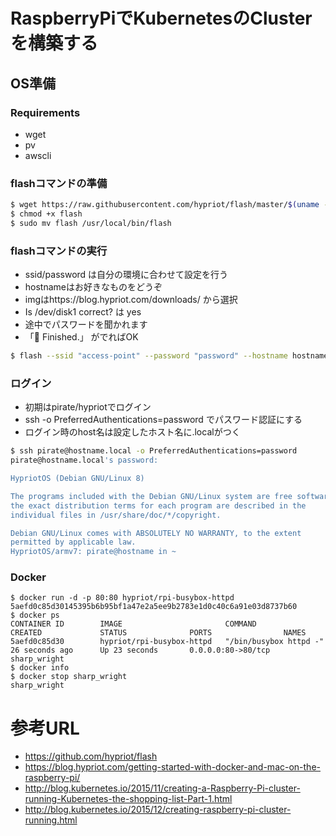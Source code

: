 # RaspberryPiでKubernetesのClusterを構築する
## OS準備
### Requirements
* wget
* pv
* awscli

### flashコマンドの準備
```bash
$ wget https://raw.githubusercontent.com/hypriot/flash/master/$(uname -s)/flash
$ chmod +x flash
$ sudo mv flash /usr/local/bin/flash
```
### flashコマンドの実行
* ssid/password は自分の環境に合わせて設定を行う
* hostnameはお好きなものをどうぞ
* imgはhttps://blog.hypriot.com/downloads/ から選択
* Is /dev/disk1 correct? は yes
* 途中でパスワードを聞かれます
* 「🍺  Finished.」 がでればOK
 
```bash
$ flash --ssid "access-point" --password "password" --hostname hostname https://github.com/hypriot/image-builder-rpi/releases/download/v1.1.3/hypriotos-rpi-v1.1.3.img.zip
```

### ログイン
* 初期はpirate/hypriotでログイン
* ssh -o PreferredAuthentications=password でパスワード認証にする
* ログイン時のhost名は設定したホスト名に.localがつく
```bash
$ ssh pirate@hostname.local -o PreferredAuthentications=password
pirate@hostname.local's password:

HypriotOS (Debian GNU/Linux 8)

The programs included with the Debian GNU/Linux system are free software;
the exact distribution terms for each program are described in the
individual files in /usr/share/doc/*/copyright.

Debian GNU/Linux comes with ABSOLUTELY NO WARRANTY, to the extent
permitted by applicable law.
HypriotOS/armv7: pirate@hostname in ~
```

### Docker
```
$ docker run -d -p 80:80 hypriot/rpi-busybox-httpd
5aefd0c85d30145395b6b95bf1a47e2a5ee9b2783e1d0c40c6a91e03d8737b60
$ docker ps
CONTAINER ID        IMAGE                       COMMAND                  CREATED             STATUS              PORTS                NAMES
5aefd0c85d30        hypriot/rpi-busybox-httpd   "/bin/busybox httpd -"   26 seconds ago      Up 23 seconds       0.0.0.0:80->80/tcp   sharp_wright
$ docker info
$ docker stop sharp_wright
sharp_wright
```

# 参考URL
* https://github.com/hypriot/flash
* https://blog.hypriot.com/getting-started-with-docker-and-mac-on-the-raspberry-pi/
* http://blog.kubernetes.io/2015/11/creating-a-Raspberry-Pi-cluster-running-Kubernetes-the-shopping-list-Part-1.html
* http://blog.kubernetes.io/2015/12/creating-raspberry-pi-cluster-running.html

